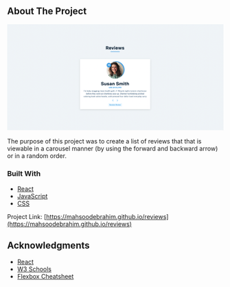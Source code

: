 <!-- ABOUT THE PROJECT -->

## About The Project

[![Reviews][product-screenshot]](https://mahsoodebrahim.github.io/reviews)

The purpose of this project was to create a list of reviews that that is viewable in a carousel manner (by using the forward and backward arrow) or in a random order.

### Built With

- [React](https://reactjs.org/)
- [JavaScript](https://developer.mozilla.org/en-US/docs/Web/JavaScript)
- [CSS](https://developer.mozilla.org/en-US/docs/Web/CSS)

Project Link: [https://mahsoodebrahim.github.io/reviews](https://mahsoodebrahim.github.io/reviews)

<!-- ACKNOWLEDGMENTS -->

## Acknowledgments

- [React](https://reactjs.org/)
- [W3 Schools](https://www.w3schools.com/)
- [Flexbox Cheatsheet](https://css-tricks.com/snippets/css/a-guide-to-flexbox/)

<!-- MARKDOWN LINKS & IMAGES -->

[product-screenshot]: ./screenshot.png
